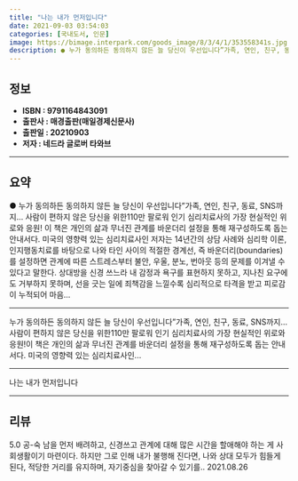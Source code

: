 ```yaml
---
title: "나는 내가 먼저입니다"
date: 2021-09-03 03:54:03
categories: [국내도서, 인문]
image: https://bimage.interpark.com/goods_image/8/3/4/1/353558341s.jpg
description: ● 누가 동의하든 동의하지 않든 늘 당신이 우선입니다”가족, 연인, 친구, 동료, SNS까지… 사람이 편하지 않은 당신을 위한110만 팔로워 인기 심리치료사의 가장 현실적인 위로와 응원! 이 책은 개인의 삶과 무너진 관계를 바운더리 설정을 통해 재구성하도록 돕는 안내서다. 미국의 영향
---
```


## **정보**

- **ISBN : 9791164843091**
- **출판사 : 매경출판(매일경제신문사)**
- **출판일 : 20210903**
- **저자 : 네드라 글로버 타와브**

------



## **요약**

●  누가 동의하든 동의하지 않든 늘 당신이 우선입니다”가족, 연인, 친구, 동료, SNS까지… 사람이 편하지 않은 당신을 위한110만 팔로워 인기 심리치료사의 가장 현실적인 위로와 응원! 이 책은 개인의 삶과 무너진 관계를 바운더리 설정을 통해 재구성하도록 돕는 안내서다. 미국의 영향력 있는 심리치료사인 저자는 14년간의 상담 사례와 심리학 이론, 인지행동치료를 바탕으로 나와 타인 사이의 적절한 경계선, 즉 바운더리(boundaries)를 설정하면 관계에 따른 스트레스부터 불안, 우울, 분노, 번아웃 등의 문제를 이겨낼 수 있다고 말한다. 상대방을 신경 쓰느라 내 감정과 욕구를 표현하지 못하고, 지나친 요구에도 거부하지 못하며, 선을 긋는 일에 죄책감을 느낄수록 심리적으로 타격을 받고 피로감이 누적되어 마음...

------

누가 동의하든 동의하지 않든 늘 당신이 우선입니다”가족, 연인, 친구, 동료, SNS까지… 사람이 편하지 않은 당신을 위한110만 팔로워 인기 심리치료사의 가장 현실적인 위로와 응원!이 책은 개인의 삶과 무너진 관계를 바운더리 설정을 통해 재구성하도록 돕는 안내서다. 미국의 영향력 있는 심리치료사인... 

------


나는 내가 먼저입니다 

------


## **리뷰** 

5.0 공-숙 남을 먼저 배려하고, 신경쓰고 관계에 대해 많은 시간을 할애해야 하는 게 사회생활이기 마련이다. 하지만 그로 인해 내가 불행해 진다면, 나와 상대 모두가 힘들게 된다, 적당한 거리를 유지하며, 자기중심을 찾아갈 수 있기를.. 2021.08.26 <br/>